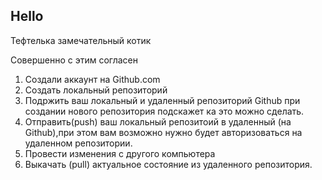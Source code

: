 ## Hello

Тефтелька замечательный котик

Совершенно с этим согласен

1.  Создали аккаунт на Github.com
2. Создать локальный репозиторий
3. Подржить ваш локальный и удаленный репозиторий Github при создании нового репозитория  подскажет ка это можно сделать.
4. Отправить(push) ваш локальный репозитоий в удаленный (на Github),при этом вам возможно нужно будет авторизоваться на удаленном репозитории.
5. Провести изменения с другого компьютера
6. Выкачать (pull) актуальное состояние из удаленного репозитория.
